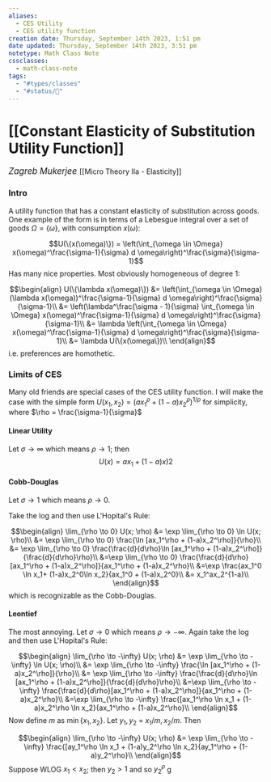```yaml
---
aliases:
  - CES Utility
  - CES utility function
creation date: Thursday, September 14th 2023, 1:51 pm
date updated: Thursday, September 14th 2023, 3:51 pm
notetype: Math Class Note
cssclasses:
  - math-class-note
tags:
  - "#types/classes"
  - "#status/🚧"
---
```


# [[Constant Elasticity of Substitution Utility Function]]
<span style = "font-size:120%"><i >Zagreb Mukerjee </i></span>
[[Micro Theory IIa - Elasticity]]
### Intro

A utility function that has a constant elasticity of substitution across goods. One example of the form is in terms of a Lebesgue integral over a set of goods $\Omega = \{ \omega\}$, with consumption $x(\omega)$: 

$$U(\{x(\omega)\}) = \left(\int_{\omega \in \Omega} x(\omega)^\frac{\sigma-1}{\sigma} d \omega\right)^\frac{\sigma}{\sigma-1}$$
Has many nice properties. Most obviously homogeneous of degree $1$: 

$$\begin{align}
U(\{\lambda x(\omega)\}) &= \left(\int_{\omega \in \Omega} (\lambda x(\omega))^\frac{\sigma-1}{\sigma} d \omega\right)^\frac{\sigma}{\sigma-1}\\
&=  \left(\lambda^\frac{\sigma - 1}{\sigma} \int_{\omega \in \Omega} x(\omega)^\frac{\sigma-1}{\sigma} d \omega\right)^\frac{\sigma}{\sigma-1}\\
&= \lambda \left(\int_{\omega \in \Omega} x(\omega)^\frac{\sigma-1}{\sigma} d \omega\right)^\frac{\sigma}{\sigma-1}\\
&= \lambda U(\{x(\omega\})\\
\end{align}$$
i.e. preferences are homothetic. 


### Limits of CES

Many old friends are special cases of the CES utility function. I will make the case with the simple form $U(x_1, x_2) = (a x_1 ^\rho + (1 - a)x_2^\rho)^{1/\rho}$ for simplicity, where $\rho = \frac{\sigma-1}{\sigma}$

#### Linear Utility
Let $\sigma \to \infty$ which means $\rho \to 1$; then 
$$U(x) = ax_1 + (1 - a)x)2$$


#### Cobb-Douglas
Let $\sigma \to 1$ which means $\rho \to 0$. 

Take the log and then use L'Hopital's Rule: 

$$\begin{align}
\lim_{\rho \to 0} U(x; \rho) &= \exp \lim_{\rho \to 0} \ln U(x; \rho)\\
&= \exp \lim_{\rho \to 0}  \frac{\ln [ax_1^\rho + (1-a)x_2^\rho]}{\rho}\\
&= \exp \lim_{\rho \to 0}  \frac{\frac{d}{d\rho}\ln [ax_1^\rho + (1-a)x_2^\rho]}{\frac{d}{d\rho}\rho}\\
&=\exp \lim_{\rho \to 0}  \frac{\frac{d}{d\rho}[ax_1^\rho + (1-a)x_2^\rho]}{ax_1^\rho + (1-a)x_2^\rho}\\
&=\exp  \frac{ax_1^0 \ln x_1+ (1-a)x_2^0\ln x_2}{ax_1^0 + (1-a)x_2^0}\\
&= x_1^ax_2^{1-a}\\
\end{align}$$
which is recognizable as the Cobb-Douglas. 

#### Leontief

The most annoying. Let $\sigma \to 0$ which means $\rho \to - \infty$.
Again take the log and then use L'Hopital's Rule: 

$$\begin{align}
\lim_{\rho \to -\infty} U(x; \rho) &= \exp \lim_{\rho \to  -\infty} \ln U(x; \rho)\\
&= \exp \lim_{\rho \to  -\infty}  \frac{\ln [ax_1^\rho + (1-a)x_2^\rho]}{\rho}\\
&= \exp \lim_{\rho \to  -\infty}  \frac{\frac{d}{d\rho}\ln [ax_1^\rho + (1-a)x_2^\rho]}{\frac{d}{d\rho}\rho}\\
&=\exp \lim_{\rho \to  -\infty}  \frac{\frac{d}{d\rho}[ax_1^\rho + (1-a)x_2^\rho]}{ax_1^\rho + (1-a)x_2^\rho}\\
&=\exp \lim_{\rho \to  -\infty}  \frac{[ax_1^\rho \ln x_1 + (1-a)x_2^\rho \ln x_2}{ax_1^\rho + (1-a)x_2^\rho}\\
\end{align}$$
Now define $m$ as $\min \{x_1, x_2\}$. Let $y_1, y_2$ = $x_1/m, x_2/m$. Then 

$$\begin{align}
\lim_{\rho \to -\infty} U(x; \rho) &= \exp \lim_{\rho \to  -\infty}  \frac{[ay_1^\rho \ln x_1 + (1-a)y_2^\rho \ln x_2}{ay_1^\rho + (1-a)y_2^\rho}\\
\end{align}$$
Suppose WLOG $x_1 < x_2$; then $y_2 > 1$ and so $y_2^{\rho}$ g